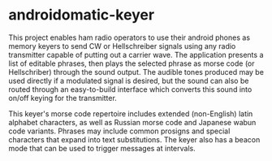 # androidomatic-keyer
This project enables ham radio operators to use their android phones as memory keyers to send CW or Hellschreiber signals using any radio transmitter capable of putting out a carrier wave. The application presents a list of editable phrases, then plays the selected phrase as morse code (or Hellschriber) through the sound output. The audible tones produced may be used directly if a modulated signal is desired, but the sound can also be routed through an easy-to-build interface which converts this sound into on/off keying for the transmitter. 

This keyer's morse code repertoire includes extended (non-English) latin alphabet characters, as well as Russian morse code and Japanese wabun code variants. Phrases may include common prosigns and special characters that expand into text substitutions. The keyer also has a beacon mode that can be used to trigger messages at intervals.
